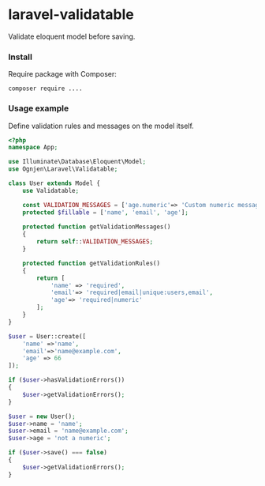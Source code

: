# laravel-validatable
Validate eloquent model before saving.

### Install

Require package with Composer:
```
composer require ....
```

### Usage example

Define validation rules and messages on the model itself.

```php
<?php
namespace App;

use Illuminate\Database\Eloquent\Model;
use Ognjen\Laravel\Validatable;

class User extends Model {
    use Validatable;

    const VALIDATION_MESSAGES = ['age.numeric'=> 'Custom numeric message'];
    protected $fillable = ['name', 'email', 'age'];
    
    protected function getValidationMessages()
    {
        return self::VALIDATION_MESSAGES;
    }

    protected function getValidationRules()
    {
        return [
            'name' => 'required',
            'email'=> 'required|email|unique:users,email',
            'age'=> 'required|numeric'
        ];
    }
}
```

```php
$user = User::create([
    'name' =>'name',
    'email'=>'name@example.com',
    'age' => 66
]);

if ($user->hasValidationErrors())
{
    $user->getValidationErrors();
}  
```

```php
$user = new User();
$user->name = 'name';
$user->email = 'name@example.com';
$user->age = 'not a numeric';

if ($user->save() === false)
{
    $user->getValidationErrors();
}     
```

